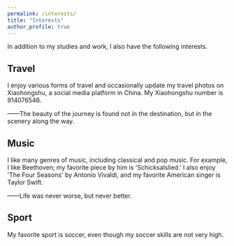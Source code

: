 ```yaml
---
permalink: /interests/
title: "Interests"
author_profile: true
---
```





In addition to my studies and work, I also have the following interests.

<h2>Travel</h2>
I enjoy various forms of travel and occasionally update my travel photos on Xiaohongshu, a social media platform in China. My Xiaohongshu number is 914076546.

——The beauty of the journey is found not in the destination, but in the scenery along the way.

<h2>Music</h2>
I like many genres of music, including classical and pop music. For example, I like Beethoven; my favorite piece by him is 'Schicksalslied.' I also enjoy 'The Four Seasons' by Antonio Vivaldi, and my favorite American singer is Taylor Swift.

——Life was never worse, but never better.

<h2>Sport</h2>
My favorite sport is soccer, even though my soccer skills are not very high.
